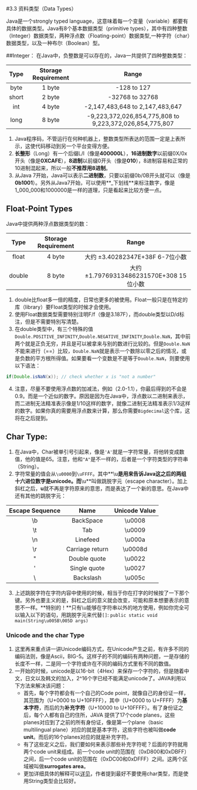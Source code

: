 #3.3 资料类型（Data Types）

Java是一个strongly typed language，这意味着每一个变量（variable）都要有具体的数据类型。Java有8个基本数据类型（primitive types），其中有四种整数（Integer）数据类型，两种浮点数（Floating-point）数据类型,一种字符（char）数据类型，以及一种布尔（Boolean）型。

##Integer：
在Java中，负整数是可以存在的，Java一共提供了四种整数类型：

|Type  | Storage Requirement | Range|
|:--:  |  :----:  | :----:|
|byte  |  1 byte  |  -128 to 127|
|short |  2 byte  |  -32768 to 32768|
|int   |  4 byte  |  -2,147,483,648 to 2,147,483,647|
|long  |  8 byte  |  -9,223,372,026,854,775,808  to 9,223,372,026,854,775,807|

1. Java程序码，不管运行在何种机器上，整数类型所表达的范围一定是上表所示，这使代码移动到另一个平台变得方便。  
2. **长整形**（Long）有一个后缀L/l（像是**400000L**），**16进制数字**以前缀0X/0x开头（像是**0XCAFE**），**8进制**以前缀0开头（像是**010**），8进制容易和正常的10进制混起来，所以一般**不推荐用8进制**。  
3. 从Java 7开始，Java可以表示**二进制数**，只要以前缀0b/0B开头就可以（像是**0b1001**）。另外从Java7开始，可以使用**_下划线**来标注数字，像是1_000_000和1000000是一样的道理，只是看起来比较方便一点。  



## Float-Point Types
Java中提供两种浮点数据类型的数：

|Type  | Storage Requirement | Range|
|:--:  |  :----:  | :----:|
|float  |  4 byte  |  大约 ±3.40282347E+38F  6-7位小数|
|double |  8 byte  |  大约 ±1.79769313486231570E+308   15位小数|

1. double比float多一倍的精度，日常也更多的被使用。Float一般只是在特定的库（library）要Float类型的时候才会使用。
2. 使用Float数据类型需要特别注明F/f（像是3.187F），而double类型以D/d标注，但是不需要特別写清楚。
3. 在double类型中，有三个特殊的值 ```Double.POSITIVE_INFINITY```,```Double.NEGATIVE_INFINITY```,```Double.NaN```，其中前两个就是正负无穷，并且是可以被拿来与别的数进行比较的。但是```Double.NaN```不能来进行（==）比较，```Double.NaN```就是表示一个数除以零之后的情况，或是负数的平方根所得值。如果要看一个变数是不是等于```Double.NaN```，则要使用以下语法：
```java
if(Double.isNaN(x)); // check whether x is "not a number"
```
4. 注意，尽量不要使用浮点数的加减法，例如（2.0-1.1），你最后得到的不会是0.9。而是一个近似的数字。原因是因为在Java中，浮点数以二进制来表示，而二进制无法精准表示像是1/10这样的数字，就像二进制无法精准表示1/3这样的数字。如果你真的需要用浮点数来计算，那么你需要```Bigdecimal```这个库，这将在之后提到。  

## Char Type:  
1. 在Java中，Char被单引号引起来，像是```'A'```就是一字符常量，将他转变成数值，他的值是65。注意，他和```"A"```是不一样的，后者是一个字符类型的字符串（String）。  
2. 字符常量的值会从```\u0000```到```\uFFFF```。其中**\u**是用来告诉Java这之后的两组十六进位数字是unicode。而**\u**叫做跳脱字元（escape character）。加上斜杠之后，**u**就不再是字符原来的意思，而是表达了一个新的意思。在Java中还有其他的跳脱字元：

|Escape Sequence  | Name | Unicode Value|
|:--:  |  :----:  | :----:|
|\b |  BackSpace  | \u0008 |
|\t |  Tab        | \u0009 |
|\n |  Linefeed   | \u000a |
|\r |  Carriage return  | \u0008d |
|\"	| Double quote|\u0022|
|\' | Single quote|\u0027|
|\\ | Backslash   |\u005c|

3. 上述跳脱字符在字符内容中使用的时候，相当于你在打字的时候按了一下那个键。另外也要主义的是，斜杠之后的意义就会改变，可能和原本想要表示的意思不一样。**特别的！**只有\u能够在字符串以外的地方使用，例如你完全可以输入以下的语句，用跳脱字元来代替```[]```:
```public static void main(String\u005B\005D args)```

### Unicode and the char Type
1. 这里再来重点讲一讲Unicode编码方式，在Unicode产生之前，有许多不同的编码法则，像是Ascii，BIG-5。这样子的不同的编码有两种问题，一是存储的长度不一样，二是同一个字符或许在不同的编码方式里有不同的数值。
2. 一开始的时候，unicode是以16-bit（4Hex）来保存一个字符的，但是随着中文，日文以及韩文的加入，2^16个字已经不能满足unicode了。JAVA利用以下方法来解决该问题：
	- 首先，每个字符都会有一个自己的Code point，就像自己的身份证一样，其范围为（U+0000 to U+10FFFF），其中（U+0000 to U+FFFF）为**基本字符**，而后的为**补充字符**（U+10000 to U+10FFFF）。有了身份证之后，每个人都有自己的住所，JAVA 提供了17个code planes，这些planes对应到了之前的所有身份证，像是第一个plane（basic multilingual plane）对应的就是基本字符，这些字符也被叫做**code unit**。而后的16个planes对应的就是补充字符。
	- 有了这些定义之后，我们要如何来表示那些补充字符呢？后面的字符就用两个code unit来组成。前一个code unit的范围在（0xD800和0xDBFF）之间，后一个code unit的范围在（0xDC00和0xDFFF）之间。这两个区域被叫做**surrogates area**。
	- 更加详细具体的解释可以[详见](https://tools.ietf.org/html/rfc2781)，作者提到最好不要使用char类型，而是使用String类型会比较好。